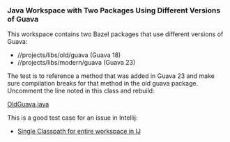 ### Java Workspace with Two Packages Using Different Versions of Guava

This workspace contains two Bazel packages that use different versions of Guava:

- //projects/libs/old/guava (Guava 18)
- //projects/libs/modern/guava (Guava 23)

The test is to reference a method that was added in Guava 23 and make sure compilation breaks for that method in the old guava package.
Uncomment the line noted in this class and rebuild:

[OldGuava.java](projects/libs/old-guava/src/main/java/demo/old/guava/OldGuava.java)

This is a good test case for an issue in Intellij:
- [Single Classpath for entire workspace in IJ](https://github.com/bazelbuild/intellij/issues/179)
